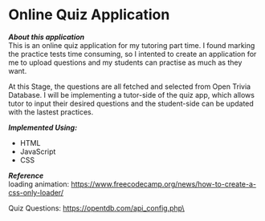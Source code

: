 # Online Quiz Application

***About this application*** \
This is an online quiz application for my tutoring part time. I found marking the practice tests time consuming, so I intented to create an application for me to upload questions and my students can practise as much as they want. 

At this Stage, the questions are all fetched and selected from Open Trivia Database. I will be implementing a tutor-side of the quiz app, which allows tutor to input their desired questions and the student-side can be updated with the lastest practices.

***Implemented Using:*** 
- HTML
- JavaScript
- CSS 



***Reference*** \
loading animation: https://www.freecodecamp.org/news/how-to-create-a-css-only-loader/ 

Quiz Questions: https://opentdb.com/api_config.php\


